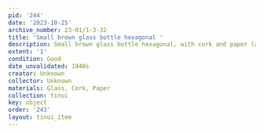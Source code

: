 ```yaml
---
pid: '244'
date: '2023-10-25'
archive_number: 23-01/1-3-32
title: 'Small brown glass bottle hexagonal '
description: Small brown glass bottle hexagonal, with cork and paper label.
extent: '1'
condition: Good
date_unvalidated: 1940s
creator: Unknown
collector: Unknown
materials: Glass, Cork, Paper
collection: tinui
key: object
order: '243'
layout: tinui_item
---
```

